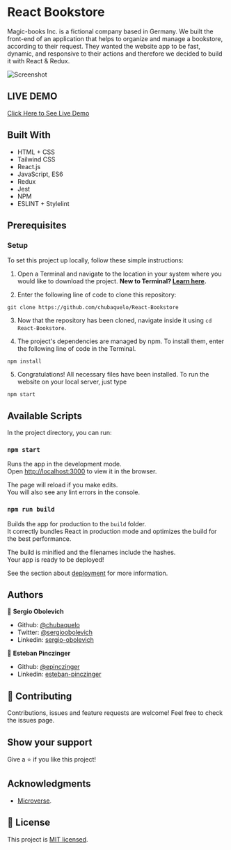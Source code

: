 # React Bookstore

Magic-books Inc. is a fictional company based in Germany. We built the front-end of an application that helps to organize and manage a bookstore, according to their request. They wanted the website app to be fast, dynamic, and responsive to their actions and therefore we decided to build it with React & Redux.

![Screenshot](https://i.imgur.com/tU0SCMo.gif)


## LIVE DEMO
[Click Here to See Live Demo](https://bookstore-esteban-sergio.herokuapp.com/)

## Built With

- HTML + CSS
- Tailwind CSS
- React.js
- JavaScript, ES6
- Redux
- Jest
- NPM
- ESLINT + Stylelint


## Prerequisites

### Setup

To set this project up locally, follow these simple instructions:

1. Open a Terminal and navigate to the location in your system where you would like to download the project. **New to Terminal? [Learn here](https://www.freecodecamp.org/news/conquering-the-command-line-f85f5e46c07c/).**

2. Enter the following line of code to clone this repository:

`git clone https://github.com/chubaquelo/React-Bookstore`

3. Now that the repository has been cloned, navigate inside it using `cd React-Bookstore`.

4. The project's dependencies are managed by npm. To install them, enter the following line of code in the Terminal.

`npm install`

5. Congratulations! All necessary files have been installed. To run the website on your local server, just type 

`npm start`


## Available Scripts

In the project directory, you can run:

### `npm start`

Runs the app in the development mode.\
Open [http://localhost:3000](http://localhost:3000) to view it in the browser.

The page will reload if you make edits.\
You will also see any lint errors in the console.



### `npm run build`

Builds the app for production to the `build` folder.\
It correctly bundles React in production mode and optimizes the build for the best performance.

The build is minified and the filenames include the hashes.\
Your app is ready to be deployed!

See the section about [deployment](https://facebook.github.io/create-react-app/docs/deployment) for more information.

## Authors

👤 **Sergio Obolevich**

- Github: [@chubaquelo](https://github.com/chubaquelo)
- Twitter: [@sergioobolevich](https://twitter.com/SergioObolevich)
- Linkedin: [sergio-obolevich](https://www.linkedin.com/in/sergio-obolevich/)

👤 **Esteban Pinczinger**

- Github: [@epinczinger](https://github.com/epinczinger)
- Linkedin: [esteban-pinczinger](https://www.linkedin.com/in/esteban-pinczinger/)


## 🤝 Contributing

Contributions, issues and feature requests are welcome!
Feel free to check the issues page.

## Show your support

Give a ⭐️ if you like this project!

## Acknowledgments

- [Microverse](https://www.microverse.org/).

## 📝 License

This project is [MIT licensed]().
